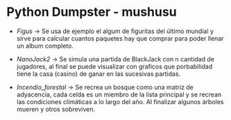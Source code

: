 # Python Dumpster - mushusu


- *Figus* -> Se usa de ejemplo el algum de figuritas del último mundial y sirve para calcular cuantos paquetes hay que comprar para poder llenar un album completo.

- *NanoJack2* -> Se simula una partida de BlackJack con n cantidad de jugadores, al final se puede visualizar con graficos que porbabilidad tiene la casa (casino) de ganar en las sucesivas partidas.

- *Incendio_forestal* -> Se recrea un bosque como una matriz de adyacencia, cada celda es un miembro de la lista principal y se recrean las condiciones climáticas a lo largo del año. Al finalizar algunos árboles mueren y otros sobreviven.
